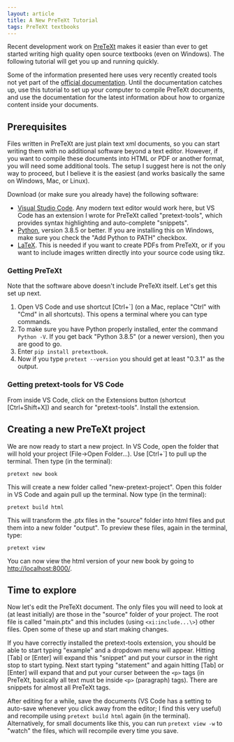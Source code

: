 ```yaml
---
layout: article
title: A New PreTeXt Tutorial
tags: PreTeXt textbooks
---
```


Recent development work on [PreTeXt](https://pretextbook.org/) makes it easier than ever to get started writing high quality open source textbooks (even on Windows).  The following tutorial will get you up and running quickly.  

Some of the information presented here uses very recently created tools not yet part of the [official documentation](https://pretextbook.org/doc/guide/html/guide-toc.html).  Until the documentation catches up, use this tutorial to set up your computer to compile PreTeXt documents, and use the documentation for the latest information about how to organize content inside your documents.

<!--more-->


## Prerequisites

Files written in PreTeXt are just plain text xml documents, so you can start writing them with no additional software beyond a text editor.  However, if you want to compile these documents into HTML or PDF or another format, you will need some additional tools.  The setup I suggest here is not the only way to proceed, but I believe it is the easiest (and works basically the same on Windows, Mac, or Linux).

Download (or make sure you already have) the following software:

* [Visual Studio Code](https://code.visualstudio.com/).  Any modern text editor would work here, but VS Code has an extension I wrote for PreTeXt called "pretext-tools", which provides syntax highlighting and auto-complete "snippets".
* [Python](https://www.python.org/downloads/), version 3.8.5 or better.  If you are installing this on Windows, make sure you check the "Add Python to PATH" checkbox.
* [LaTeX](https://www.latex-project.org/get/).  This is needed if you want to create PDFs from PreTeXt, or if you want to include images written directly into your source code using tikz.

### Getting PreTeXt

Note that the software above doesn't include PreTeXt itself.  Let's get this set up next.

1. Open VS Code and use shortcut [Ctrl+&#96;] (on a Mac, replace "Ctrl" with "Cmd" in all shortcuts).  This opens a terminal where you can type commands.
2. To make sure you have Python properly installed, enter the command `Python -V`.  If you get back "Python 3.8.5" (or a newer version), then you are good to go.
3. Enter `pip install pretextbook`.  
4. Now if you type `pretext --version` you should get at least "0.3.1" as the output. 

### Getting pretext-tools for VS Code

From inside VS Code, click on the Extensions button (shortcut [Ctrl+Shift+X]) and search for "pretext-tools".  Install the extension.

## Creating a new PreTeXt project

We are now ready to start a new project.  In VS Code, open the folder that will hold your project (File->Open Folder...).  Use [Ctrl+&#96;] to pull up the terminal.  Then type (in the terminal): 

    pretext new book

This will create a new folder called "new-pretext-project".  Open this folder in VS Code and again pull up the terminal.  Now type (in the terminal):

    pretext build html

This will transform the .ptx files in the "source" folder into html files and put them into a new folder "output".  To preview these files, again in the terminal, type:

    pretext view

You can now view the html version of your new book by going to [http://localhost:8000/](http://localhost:8000/). 

## Time to explore

Now let's edit the PreTeXt document.  The only files you will need to look at (at least initially) are those in the "source" folder of your project.  The root file is called "main.ptx" and this includes (using `<xi:include...\>`) other files.  Open some of these up and start making changes.  

If you have correctly installed the pretext-tools extension, you should be able to start typing "example" and a dropdown menu will appear.  Hitting [Tab] or [Enter] will expand this "snippet" and put your cursor in the right stop to start typing.  Next start typing "statement" and again hitting [Tab] or [Enter] will expand that and put your curser between the `<p>` tags (in PreTeXt, basically all text must be inside `<p>` (paragraph) tags).  There are snippets for almost all PreTeXt tags.  

After editing for a while, save the documents (VS Code has a setting to auto-save whenever you click away from the editor; I find this very useful) and recompile using `pretext build html` again (in the terminal).  Alternatively, for small documents like this, you can run `pretext view -w` to "watch" the files, which will recompile every time you save.
